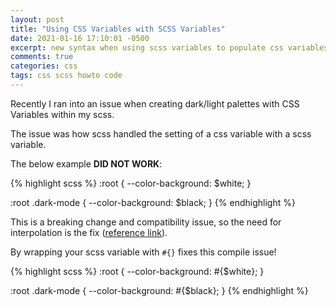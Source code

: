 ```yaml
---
layout: post
title: "Using CSS Variables with SCSS Variables"
date: 2021-01-16 17:10:01 -0500
excerpt: new syntax when using scss variables to populate css variables
comments: true
categories: css
tags: css scss howto code
---
```


Recently I ran into an issue when creating dark/light palettes with CSS Variables within my scss.

The issue was how scss handled the setting of a css variable with a scss variable.

The below example **DID NOT WORK**:

{% highlight scss %}
:root {
  --color-background: $white;
}

:root .dark-mode {
  --color-background: $black;
}
{% endhighlight %}

This is a breaking change and compatibility issue, so the need for interpolation is the fix ([reference link](https://sass-lang.com/documentation/breaking-changes/css-vars)).

By wrapping your scss variable with `#{}` fixes this compile issue!
  
{% highlight scss %}
:root {
  --color-background: #{$white};
}

:root .dark-mode {
  --color-background: #{$black};
}
{% endhighlight %}